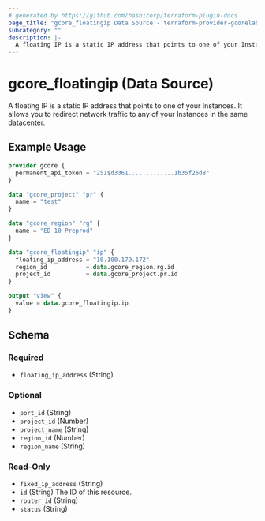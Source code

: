 ```yaml
---
# generated by https://github.com/hashicorp/terraform-plugin-docs
page_title: "gcore_floatingip Data Source - terraform-provider-gcorelabs"
subcategory: ""
description: |-
  A floating IP is a static IP address that points to one of your Instances. It allows you to redirect network traffic to any of your Instances in the same datacenter.
---
```


# gcore_floatingip (Data Source)

A floating IP is a static IP address that points to one of your Instances. It allows you to redirect network traffic to any of your Instances in the same datacenter.

## Example Usage

```terraform
provider gcore {
  permanent_api_token = "251$d3361.............1b35f26d8"
}

data "gcore_project" "pr" {
  name = "test"
}

data "gcore_region" "rg" {
  name = "ED-10 Preprod"
}

data "gcore_floatingip" "ip" {
  floating_ip_address = "10.100.179.172"
  region_id           = data.gcore_region.rg.id
  project_id          = data.gcore_project.pr.id
}

output "view" {
  value = data.gcore_floatingip.ip
}
```

<!-- schema generated by tfplugindocs -->
## Schema

### Required

- `floating_ip_address` (String)

### Optional

- `port_id` (String)
- `project_id` (Number)
- `project_name` (String)
- `region_id` (Number)
- `region_name` (String)

### Read-Only

- `fixed_ip_address` (String)
- `id` (String) The ID of this resource.
- `router_id` (String)
- `status` (String)


